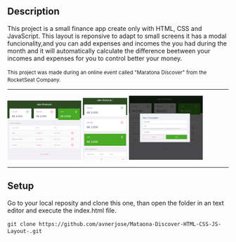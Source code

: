 ##  Description

This project is a small finance app create only with HTML, CSS and JavaScript. This layout is reponsive to adapt to small screens
it has a modal funcionality,and you can add expenses and incomes the you had during the month and it will automatically calculate
the difference beetween your incomes and expenses for you to control better your money.

<small>
This project was made during an online event called "Maratona Discover" from the RocketSeat Company. 
</small>

***
<div style="display:inline" >
<img src="./assets/screenshot1.png" width="33.33%">
<img margin-left: 1rem; margin-right: 1rem;" src="./assets/screenshot2.png" width="20%">
<img src="./assets/Screenshot3.png" width="33.33%">
</div>

***

## Setup

Go to your local reposity and clone this one, than open the folder in an text editor and execute the index.html file. 

```
git clone https://github.com/avnerjose/Mataona-Discover-HTML-CSS-JS-Layout-.git
```
